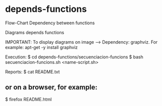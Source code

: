 depends-functions
=================

Flow-Chart Dependency between functions

Diagrams depends functions

IMPORTANT: 
To display diagrams on image --> Dependency: graphviz.
For example: apt-get -y install graphviz

Execution: 
$ cd depends-functions/secuenciacion-funcions
$ bash secuenciacion-funcions.sh <name-script.sh>

Reports:
$ cat README.txt
## or on a browser, for example:
$ firefox README.html
